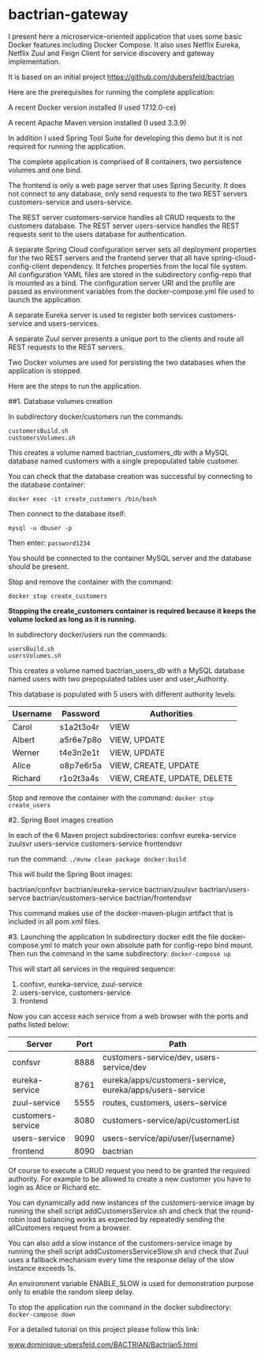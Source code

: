 # bactrian-gateway
I present here a microservice-oriented application that uses some basic Docker features including Docker Compose. It also uses Netflix Eureka, Netflix Zuul and Feign Client for service discovery and gateway implementation.

It is based on an initial project https://github.com/dubersfeld/bactrian 

Here are the prerequisites for running the complete application:

A recent Docker version installed (I used 17.12.0-ce)

A recent Apache Maven version installed (I used 3.3.9)

In addition I used Spring Tool Suite for developing this demo but it is not required for running the application.

The complete application is comprised of 8 containers, two persistence volumes and one bind. 

The frontend is only a web page server that uses Spring Security. It does not connect to any database, only send requests to the two REST servers customers-service and users-service. 

The REST server customers-service handles all CRUD requests to the customers database.
The REST server users-service handles the REST requests sent to the users database for authentication.

A separate Spring Cloud configuration server sets all deployment properties for the two REST servers and the frontend server that all have spring-cloud-config-client dependency. It fetches properties from the local file system. All configuration YAML files are stored in the subdirectory config-repo that is mounted as a bind. The configuration server URI and the profile are passed as environment variables from the docker-compose.yml file used to launch the application.

A separate Eureka server is used to register both services customers-service and users-services.

A separate Zuul server presents a unique port to the clients and route all REST requests to the REST servers.

Two Docker volumes are used for persisting the two databases when the application is stopped.

Here are the steps to run the application.

##1. Database volumes creation

In subdirectory docker/customers run the commands:
```
customersBuild.sh
customersVolumes.sh
```

This creates a volume named bactrian\_customers\_db with a MySQL database named customers with a single prepopulated table customer.

You can check that the database creation was successful by connecting to the database container:

```
docker exec -it create_customers /bin/bash
```

Then connect to the database itself:

```
mysql -u dbuser -p
```

Then enter: `password1234`

You should be connected to the container MySQL server and the database should be present. 

Stop and remove the container with the command:

```
docker stop create_customers
```

**Stopping the create_customers container is required because it keeps the volume locked as long as it is running.**

In subdirectory docker/users run the commands:
```
usersBuild.sh
usersVolumes.sh
```

This creates a volume named bactrian\_users\_db with a MySQL database named users with two prepopulated tables user and user_Authority.

This database is populated with 5 users with different authority levels:

Username | Password  | Authorities
-------- | --------- | ----------------------------
Carol    | s1a2t3o4r | VIEW 
Albert   | a5r6e7p8o | VIEW, UPDATE
Werner   | t4e3n2e1t | VIEW, UPDATE
Alice    | o8p7e6r5a | VIEW, CREATE, UPDATE
Richard  | r1o2t3a4s | VIEW, CREATE, UPDATE, DELETE


Stop and remove the container with the command: `docker stop create_users`

#2. Spring Boot images creation

In each of the 6 Maven project subdirectories:
confsvr
eureka-service
zuulsvr
users-service
customers-service
frontendsvr

run the command: `./mvnw clean package docker:build`

This will build the Spring Boot images:

bactrian/confsvr
bactrian/eureka-service
bactrian/zuulsvr
bactrian/users-servce
bactrian/customers-service
bactrian/frontendsvr

This command makes use of the docker-maven-plugin artifact that is included in all pom.xml files.


#3. Launching the application
In subdirectory docker edit the file docker-compose.yml to match your own absolute path for config-repo bind mount. 
Then run the command in the same subdirectory: `docker-compose up`

This will start all services in the required sequence:
1. confsvr, eureka-service, zuul-service
1. users-service, customers-service
1. frontend

Now you can access each service from a web browser with the ports and paths listed below:

Server            | Port | Path
----------------- | ---- | ----------------------------------------
confsvr           | 8888 | customers-service/dev, users-service/dev
eureka-service    | 8761 | eureka/apps/customers-service, eureka/apps/users-service
zuul-service      | 5555 | routes, customers, users-service
customers-service | 8080 | customers-service/api/customerList
users-service     | 9090 | users-service/api/user/{username}
frontend          | 8090 | bactrian

Of course to execute a CRUD request you need to be granted the required authority. For example to be allowed to create a new customer you have to login as Alice or Richard etc.

You can dynamically add new instances of the customers-service image by running the shell script addCustomersService.sh and check that the round-robin load balancing works as expected by repeatedly sending the allCustomers request from a browser. 

You can also add a slow instance of the customers-service image by running the shell script addCustomersServiceSlow.sh and check that Zuul uses a fallback mechanism every time the response delay of the slow instance exceeds 1s.

An environment variable ENABLE_SLOW is used for demonstration purpose only to enable the random sleep delay.


To stop the application run the command in the docker subdirectory: `docker-compose down`

For a detailed tutorial on this project please follow this link:

www.dominique-ubersfeld.com/BACTRIAN/Bactrian5.html

